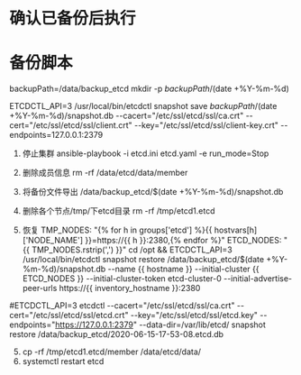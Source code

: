 # 确认已备份后执行
# 备份脚本
backupPath=/data/backup_etcd
mkdir -p $backupPath/$(date +%Y-%m-%d)

ETCDCTL_API=3 /usr/local/bin/etcdctl snapshot save ${backupPath}/$(date +%Y-%m-%d)/snapshot.db --cacert="/etc/ssl/etcd/ssl/ca.crt" --cert="/etc/ssl/etcd/ssl/client.crt" --key="/etc/ssl/etcd/ssl/client-key.crt" --endpoints=127.0.0.1:2379

1. 停止集群 
   ansible-playbook -i etcd.ini etcd.yaml -e run_mode=Stop

2. 删除成员信息
   rm -rf /data/etcd/data/member

3. 将备份文件导出
   /data/backup_etcd/$(date +%Y-%m-%d)/snapshot.db

4. 删除各个节点/tmp/下etcd目录
   rm -rf /tmp/etcd1.etcd

4. 恢复
TMP_NODES: "{% for h in groups['etcd'] %}{{ hostvars[h]['NODE_NAME'] }}=https://{{ h }}:2380,{% endfor %}"
ETCD_NODES: "{{ TMP_NODES.rstrip(',') }}"
    cd /opt &&
    ETCDCTL_API=3 /usr/local/bin/etcdctl snapshot restore /data/backup_etcd/$(date +%Y-%m-%d)/snapshot.db
    --name {{ hostname }}
    --initial-cluster {{ ETCD_NODES }}
    --initial-cluster-token etcd-cluster-0
    --initial-advertise-peer-urls https://{{ inventory_hostname }}:2380

#ETCDCTL_API=3 etcdctl --cacert="/etc/ssl/etcd/ssl/ca.crt" --cert="/etc/ssl/etcd/ssl/etcd.crt" --key="/etc/ssl/etcd/ssl/etcd.key" --endpoints="https://127.0.0.1:2379" --data-dir=/var/lib/etcd/ snapshot restore /data/backup_etcd/2020-06-15-17-53-08.etcd.db

5. cp -rf /tmp/etcd1.etcd/member /data/etcd/data/
6. systemctl restart etcd
